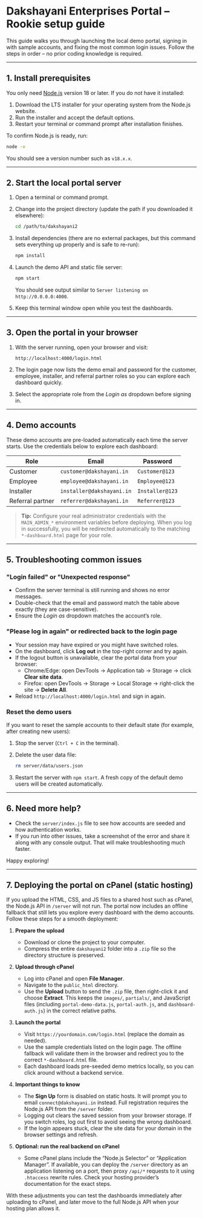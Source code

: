 # Dakshayani Enterprises Portal – Rookie setup guide

This guide walks you through launching the local demo portal, signing in with sample accounts, and fixing the most common login issues. Follow the steps in order – no prior coding knowledge is required.

---

## 1. Install prerequisites

You only need [Node.js](https://nodejs.org/) version 18 or later. If you do not have it installed:

1. Download the LTS installer for your operating system from the Node.js website.
2. Run the installer and accept the default options.
3. Restart your terminal or command prompt after installation finishes.

To confirm Node.js is ready, run:

```bash
node -v
```

You should see a version number such as `v18.x.x`.

---

## 2. Start the local portal server

1. Open a terminal or command prompt.
2. Change into the project directory (update the path if you downloaded it elsewhere):

   ```bash
   cd /path/to/dakshayani2
   ```

3. Install dependencies (there are no external packages, but this command sets everything up properly and is safe to re-run):

   ```bash
   npm install
   ```

4. Launch the demo API and static file server:

   ```bash
   npm start
   ```

   You should see output similar to `Server listening on http://0.0.0.0:4000`.

5. Keep this terminal window open while you test the dashboards.

---

## 3. Open the portal in your browser

1. With the server running, open your browser and visit:

   ```
   http://localhost:4000/login.html
   ```

2. The login page now lists the demo email and password for the customer, employee, installer, and referral partner roles so you can explore each dashboard quickly.

3. Select the appropriate role from the *Login as* dropdown before signing in.

---

## 4. Demo accounts

These demo accounts are pre-loaded automatically each time the server starts. Use the credentials below to explore each dashboard:

| Role             | Email                     | Password        |
| ---------------- | ------------------------- | --------------- |
| Customer         | `customer@dakshayani.in`  | `Customer@123`  |
| Employee         | `employee@dakshayani.in`  | `Employee@123`  |
| Installer        | `installer@dakshayani.in` | `Installer@123` |
| Referral partner | `referrer@dakshayani.in`  | `Referrer@123`  |

> **Tip:** Configure your real administrator credentials with the `MAIN_ADMIN_*` environment variables before deploying. When you log in successfully, you will be redirected automatically to the matching `*-dashboard.html` page for your role.

---

## 5. Troubleshooting common issues

### "Login failed" or "Unexpected response"

- Confirm the server terminal is still running and shows no error messages.
- Double-check that the email and password match the table above exactly (they are case-sensitive).
- Ensure the *Login as* dropdown matches the account’s role.

### "Please log in again" or redirected back to the login page

- Your session may have expired or you might have switched roles.
- On the dashboard, click **Log out** in the top-right corner and try again.
- If the logout button is unavailable, clear the portal data from your browser:
  - Chrome/Edge: open DevTools → Application tab → Storage → click **Clear site data**.
  - Firefox: open DevTools → Storage → Local Storage → right-click the site → **Delete All**.
- Reload `http://localhost:4000/login.html` and sign in again.

### Reset the demo users

If you want to reset the sample accounts to their default state (for example, after creating new users):

1. Stop the server (`Ctrl + C` in the terminal).
2. Delete the user data file:

   ```bash
   rm server/data/users.json
   ```

3. Restart the server with `npm start`. A fresh copy of the default demo users will be created automatically.

---

## 6. Need more help?

- Check the `server/index.js` file to see how accounts are seeded and how authentication works.
- If you run into other issues, take a screenshot of the error and share it along with any console output. That will make troubleshooting much faster.

Happy exploring!

---

## 7. Deploying the portal on cPanel (static hosting)

If you upload the HTML, CSS, and JS files to a shared host such as cPanel, the Node.js API in `/server` will not run. The portal now includes an offline fallback that still lets you explore every dashboard with the demo accounts. Follow these steps for a smooth deployment:

1. **Prepare the upload**
   - Download or clone the project to your computer.
   - Compress the entire `dakshayani2` folder into a `.zip` file so the directory structure is preserved.

2. **Upload through cPanel**
   - Log into cPanel and open **File Manager**.
   - Navigate to the `public_html` directory.
   - Use the **Upload** button to send the `.zip` file, then right-click it and choose **Extract**. This keeps the `images/`, `partials/`, and JavaScript files (including `portal-demo-data.js`, `portal-auth.js`, and `dashboard-auth.js`) in the correct relative paths.

3. **Launch the portal**
   - Visit `https://yourdomain.com/login.html` (replace the domain as needed).
   - Use the sample credentials listed on the login page. The offline fallback will validate them in the browser and redirect you to the correct `*-dashboard.html` file.
   - Each dashboard loads pre-seeded demo metrics locally, so you can click around without a backend service.

4. **Important things to know**
   - The **Sign Up** form is disabled on static hosts. It will prompt you to email `connect@dakshayani.in` instead. Full registration requires the Node.js API from the `/server` folder.
   - Logging out clears the saved session from your browser storage. If you switch roles, log out first to avoid seeing the wrong dashboard.
   - If the login appears stuck, clear the site data for your domain in the browser settings and refresh.

5. **Optional: run the real backend on cPanel**
   - Some cPanel plans include the “Node.js Selector” or “Application Manager”. If available, you can deploy the `/server` directory as an application listening on a port, then proxy `/api/*` requests to it using `.htaccess` rewrite rules. Check your hosting provider’s documentation for the exact steps.

With these adjustments you can test the dashboards immediately after uploading to cPanel, and later move to the full Node.js API when your hosting plan allows it.

